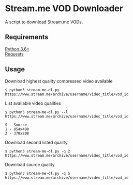# Stream.me VOD Downloader
A script to download Stream.me VODs.

## Requirements

[Python 3.6+](python.org)  
[Requests](http://docs.python-requests.org/en/master/)

## Usage


Download highest quality compressed video available
```console
$ python3 stream-me-dl.py https://www.stream.me/archive/username/video_title/vod_id
```
List available video qualities
```console
$ python3 stream-me-dl.py --l https://www.stream.me/archive/username/video_title/vod_id

S - Source
1 - 854x480
2 - 370x208
```
Download second listed quality
```console
$ python3 stream-me-dl.py -q 2 https://www.stream.me/archive/username/video_title/vod_id
```
Download source quality
```console
$ python3 stream-me-dl.py -q S https://www.stream.me/archive/username/video_title/vod_id

```